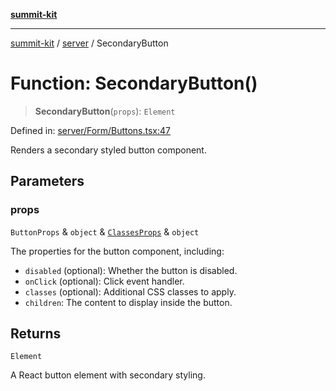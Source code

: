 [**summit-kit**](../../README.md)

***

[summit-kit](../../modules.md) / [server](../README.md) / SecondaryButton

# Function: SecondaryButton()

> **SecondaryButton**(`props`): `Element`

Defined in: [server/Form/Buttons.tsx:47](https://github.com/andrewgremlich/summit-kit/blob/e338352e6775d6ff5fd0f151c4c09cd1aa7a8540/src/react/server/Form/Buttons.tsx#L47)

Renders a secondary styled button component.

## Parameters

### props

`ButtonProps` & `object` & [`ClassesProps`](../type-aliases/ClassesProps.md) & `object`

The properties for the button component, including:
  - `disabled` (optional): Whether the button is disabled.
  - `onClick` (optional): Click event handler.
  - `classes` (optional): Additional CSS classes to apply.
  - `children`: The content to display inside the button.

## Returns

`Element`

A React button element with secondary styling.

